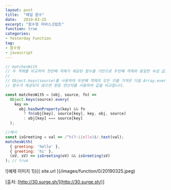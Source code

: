 ```yaml
---
layout: post
title:  "매일 함수"
date:   2019-03-25
excerpt: "함수형 자바스크립트"
function: true
categories:
- Yesterday Function
tag:
- 함수형
- javascript
---
```


```javascript
// matchesWith
// 두 객체를 비교하여 첫번째 객체가 제공된 함수를 기반으로 두번째 객체와 동일한 속성 값을 포함하는지 확인합니다.
//
// Object.keys(source)를 사용하여 두번째 객체의 모든 키를 가져온 다음 Array.every(), Object.hasOwnProperty() 및 제공된 함수를 하용하여 모든 키가 첫번째 객체에 존재하는지 확인하고 동일한 값을 갖는지 확인합니다.
// 함수가 제공되지 않으면 항등 연산자를 사용하여 값을 비교합니다.

const matchesWith = (obj, source, fn) => 
  Object.keys(source).every(
    key =>
      obj.hasOwnProperty(key) && fn
        ? fn(obj[key], source[key], key, obj, source)
        : obj[key] === source[key]
  );

//예시
const isGreeting = val => /^h(?:i|ello)$/.test(val);
matchesWith(
  { greeting: 'hello' },
  { greeting: 'hi' },
  (oV, sV) => isGreeting(oV) && isGreeting(sV)
); // true
```

![예제 이미지 1]({{ site.url }}/images/function/0/20190325.jpeg)

[출처: [http://30.surge.sh/](http://30.surge.sh/)]
